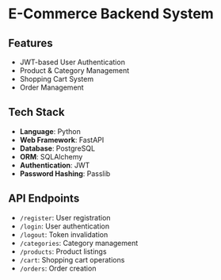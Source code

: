 # E-Commerce Backend System

## Features

- JWT-based User Authentication
- Product & Category Management
- Shopping Cart System
- Order Management

## Tech Stack

- **Language**: Python
- **Web Framework**: FastAPI
- **Database**: PostgreSQL
- **ORM**: SQLAlchemy
- **Authentication**: JWT
- **Password Hashing**: Passlib


## API Endpoints

- `/register`: User registration
- `/login`: User authentication
- `/logout`: Token invalidation
- `/categories`: Category management
- `/products`: Product listings
- `/cart`: Shopping cart operations
- `/orders`: Order creation

